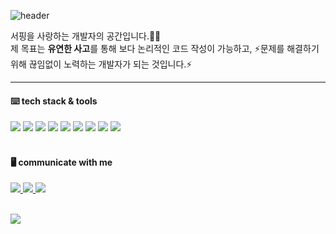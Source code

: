 
<!--배너-->
![header](https://capsule-render.vercel.app/api?type=transparent&color=auto&height=200&section=header&text=Inung's%20Profile&fontSize=80&fontColor=8fbea5&desc=who%20loves%20coding%20and%20surfing🏄🏽&descAlignY=20&descAlign=38)

서핑을 사랑하는 개발자의 공간입니다.🏄🏽<br/>
제 목표는 <b>유연한 사고</b>를 통해 보다 논리적인 코드 작성이 가능하고,
⚡️문제를 해결하기 위해 끊임없이 노력하는 개발자가 되는 것입니다.⚡️<br/>

<div>
  <hr/>
  
  <!--기술스택 이미지-->
  <h4>⌨️ tech stack & tools</h4>
  <img src="https://img.shields.io/badge/Java-007396?style=flat-square&logo=Java&logoColor=white"/>
  <img src="https://img.shields.io/badge/JavaScript-F7DF1E?style=flat-square&logo=JavaScript&logoColor=white"/>
  <img src="https://img.shields.io/badge/Spring-339933?style=flat-square&logo=Spring&logoColor=white"/>
  <img src="https://img.shields.io/badge/React.js-339933?style=flat-square&logo=React&logoColor=white"/>
  <img src="https://img.shields.io/badge/Oracle-F80000?style=flat-square&logo=Oracle&logoColor=white"/>
  <img src="https://img.shields.io/badge/MySQL-4479A1?style=flat-square&logo=MySQL&logoColor=white"/>  
  
  <!--툴-->
  <img src="https://img.shields.io/badge/macOS-000000?style=flat-square&logo=macOS&logoColor=white"/>
  <img src="https://img.shields.io/badge/Eclipse IDE-2C2255?style=flat-square&logo=Eclipse IDE&logoColor=white"/>
  <img src="https://img.shields.io/badge/Visual Studio Code-007ACC?style=flat-square&logo=Visual Studio Code&logoColor=white"/>
  <br/>
  <br/>
  <!--SNS-->
  <h4>🖥️ communicate with me</h4>
  <!--인스타그램-->
  <a href="https://www.instagram.com/in_ung92/">
  <img src="https://img.shields.io/badge/Instagram-blueviolet?style=flat-square&logo=Instagram&logoColor=white"/>
  </a>
  <!--블로그-->
    <a href="https://velog.io/@ung6860">
  <img src="https://img.shields.io/badge/Velog-20C997?style=flat-square&logo=Velog&logoColor=white"/>
  </a>
   <!--메일-->
  <a href="mailto:ung6860@gmail.com(mailto:ung6860@gmail.com)">
  <img src="https://img.shields.io/badge/Gmail-EA4335?style=flat-square&logo=Gmail&logoColor=white"/>
  </a>
  <br/>
  <br/>
<!--   <h4>📖 my github stats</h4> -->
  
<!--   ![InUng's GitHub stats](https://github-readme-stats.vercel.app/api?username=HwangInUng&show_icons=true&theme=tokyonight) -->

  
  <a href="https://hits.seeyoufarm.com"><img src="https://hits.seeyoufarm.com/api/count/incr/badge.svg?url=https%3A%2F%2Fgithub.com%2FHwnagInUng%2Fhit-counter&count_bg=%23005FFF&title_bg=%23000000&icon=github.svg&icon_color=%23E7E7E7&title=hits&edge_flat=false"/></a>
  
  </div>
